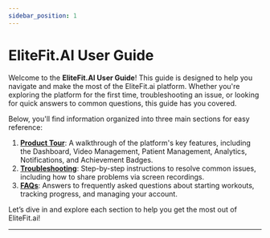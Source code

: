 ```yaml
---
sidebar_position: 1
---
```

# EliteFit.AI User Guide

Welcome to the **EliteFit.AI User Guide**! This guide is designed to help you navigate and make the most of the EliteFit.ai platform. Whether you're exploring the platform for the first time, troubleshooting an issue, or looking for quick answers to common questions, this guide has you covered.

Below, you'll find information organized into three main sections for easy reference:

1. [**Product Tour**](./category/product-tour): A walkthrough of the platform's key features, including the Dashboard, Video Management, Patient Management, Analytics, Notifications, and Achievement Badges.
2. [**Troubleshooting**](./category/troubleshooting): Step-by-step instructions to resolve common issues, including how to share problems via screen recordings.
3. [**FAQs**](./category/frequently-asked-questions): Answers to frequently asked questions about starting workouts, tracking progress, and managing your account.

Let’s dive in and explore each section to help you get the most out of EliteFit.ai!

---
